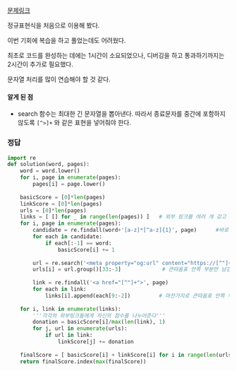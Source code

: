 [문제링크](https://programmers.co.kr/learn/courses/30/lessons/42893)

정규표현식을 처음으로 이용해 봤다.

이번 기회에 복습을 하고 풀었는데도 어려웠다.

최초로 코드를 완성하는 데에는 1시간이 소요되었으나, 디버깅을 하고 통과하기까지는 2시간이 추가로 필요했다.

문자열 처리를 많이 연습해야 할 것 같다.



#### 알게 된 점

- search 함수는 최대한 긴 문자열을 뽑아낸다. 따라서 종료문자를 중간에 포함하지 않도록 `[^>]+` 와 같은 표현을 넣어줘야 한다.



### 정답

```python
import re
def solution(word, pages):
    word = word.lower()
    for i, page in enumerate(pages):
        pages[i] = page.lower()
    
    basicScore = [0]*len(pages)
    linkScore = [0]*len(pages)
    urls = [0]*len(pages)
    links = [ [] for _ in range(len(pages)) ]   # 외부 링크를 여러 개 갖고 있을 수 있으므로 이중 리스트
    for i, page in enumerate(pages):
        candidate = re.findall(word+'[a-z]*[^a-z]{1}', page)      #바로 다음이 문자가 아닌 것들만 담는다.
        for each in candidate:
            if each[:-1] == word:
                basicScore[i] += 1
        
        url = re.search('<meta property="og:url" content="https://[^"]+"/>', page)
        urls[i] = url.group()[33:-3]             # 큰따옴표 안쪽 부분만 남김
        
        link = re.findall('<a href="[^"]+">', page)
        for each in link:
            links[i].append(each[9:-2])         # 마찬가지로 큰따옴표 안쪽 부분만 남김
            
    for i, link in enumerate(links):
        '''각각의 외부링크들에게 자신의 점수를 나누어준다'''
        donation = basicScore[i]/max(len(link), 1)
        for j, url in enumerate(urls):
            if url in link:
                linkScore[j] += donation
                
    finalScore = [ basicScore[i] + linkScore[i] for i in range(len(urls)) ] 
    return finalScore.index(max(finalScore))
```

